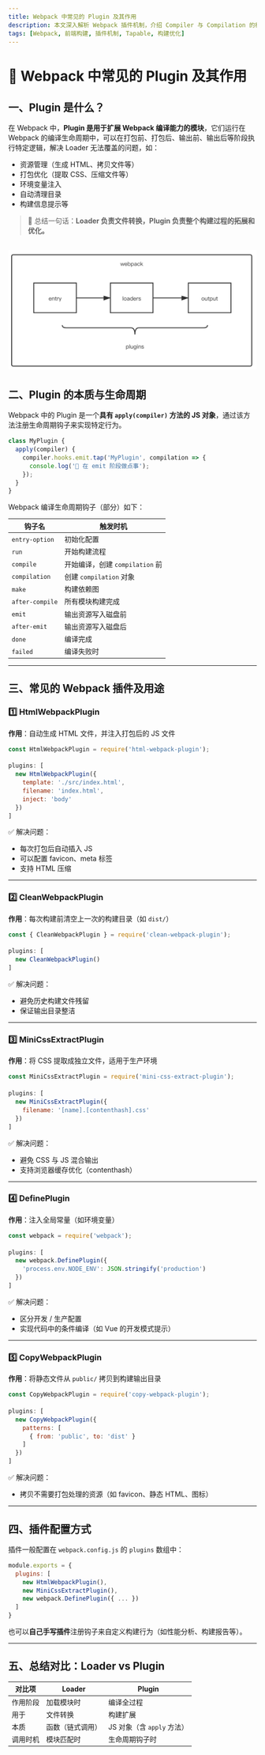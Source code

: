 ```yaml
---
title: Webpack 中常见的 Plugin 及其作用
description: 本文深入解析 Webpack 插件机制，介绍 Compiler 与 Compilation 的核心原理，讲解 Tapable 的注册钩子、插件执行顺序与实现方式，助你掌握插件开发的核心能力。
tags: [Webpack, 前端构建, 插件机制, Tapable, 构建优化]
---
```


# 🌟 Webpack 中常见的 Plugin 及其作用

## 一、Plugin 是什么？

在 Webpack 中，**Plugin 是用于扩展 Webpack 编译能力的模块**，它们运行在 Webpack 的编译生命周期中，可以在打包前、打包后、输出前、输出后等阶段执行特定逻辑，解决 Loader 无法覆盖的问题，如：

* 资源管理（生成 HTML、拷贝文件等）
* 打包优化（提取 CSS、压缩文件等）
* 环境变量注入
* 自动清理目录
* 构建信息提示等

> 📌 总结一句话：**Loader 负责文件转换，Plugin 负责整个构建过程的拓展和优化。**  

![alt text](image-5.png)
---

## 二、Plugin 的本质与生命周期

Webpack 中的 Plugin 是一个**具有 `apply(compiler)` 方法的 JS 对象**，通过该方法注册生命周期钩子来实现特定行为。

```js
class MyPlugin {
  apply(compiler) {
    compiler.hooks.emit.tap('MyPlugin', compilation => {
      console.log('🎉 在 emit 阶段做点事');
    });
  }
}
```

Webpack 编译生命周期钩子（部分）如下：

| 钩子名             | 触发时机                    |
| --------------- | ----------------------- |
| `entry-option`  | 初始化配置                   |
| `run`           | 开始构建流程                  |
| `compile`       | 开始编译，创建 `compilation` 前 |
| `compilation`   | 创建 `compilation` 对象     |
| `make`          | 构建依赖图                   |
| `after-compile` | 所有模块构建完成                |
| `emit`          | 输出资源写入磁盘前               |
| `after-emit`    | 输出资源写入磁盘后               |
| `done`          | 编译完成                    |
| `failed`        | 编译失败时                   |

---

## 三、常见的 Webpack 插件及用途

### 1️⃣ HtmlWebpackPlugin

**作用**：自动生成 HTML 文件，并注入打包后的 JS 文件

```js
const HtmlWebpackPlugin = require('html-webpack-plugin');

plugins: [
  new HtmlWebpackPlugin({
    template: './src/index.html',
    filename: 'index.html',
    inject: 'body'
  })
]
```

✅ 解决问题：

* 每次打包后自动插入 JS
* 可以配置 favicon、meta 标签
* 支持 HTML 压缩

---

### 2️⃣ CleanWebpackPlugin

**作用**：每次构建前清空上一次的构建目录（如 `dist/`）

```js
const { CleanWebpackPlugin } = require('clean-webpack-plugin');

plugins: [
  new CleanWebpackPlugin()
]
```

✅ 解决问题：

* 避免历史构建文件残留
* 保证输出目录整洁

---

### 3️⃣ MiniCssExtractPlugin

**作用**：将 CSS 提取成独立文件，适用于生产环境

```js
const MiniCssExtractPlugin = require('mini-css-extract-plugin');

plugins: [
  new MiniCssExtractPlugin({
    filename: '[name].[contenthash].css'
  })
]
```

✅ 解决问题：

* 避免 CSS 与 JS 混合输出
* 支持浏览器缓存优化（contenthash）

---

### 4️⃣ DefinePlugin

**作用**：注入全局常量（如环境变量）

```js
const webpack = require('webpack');

plugins: [
  new webpack.DefinePlugin({
    'process.env.NODE_ENV': JSON.stringify('production')
  })
]
```

✅ 解决问题：

* 区分开发 / 生产配置
* 实现代码中的条件编译（如 Vue 的开发模式提示）

---

### 5️⃣ CopyWebpackPlugin

**作用**：将静态文件从 `public/` 拷贝到构建输出目录

```js
const CopyWebpackPlugin = require('copy-webpack-plugin');

plugins: [
  new CopyWebpackPlugin({
    patterns: [
      { from: 'public', to: 'dist' }
    ]
  })
]
```

✅ 解决问题：

* 拷贝不需要打包处理的资源（如 favicon、静态 HTML、图标）

---

## 四、插件配置方式

插件一般配置在 `webpack.config.js` 的 `plugins` 数组中：

```js
module.exports = {
  plugins: [
    new HtmlWebpackPlugin(),
    new MiniCssExtractPlugin(),
    new webpack.DefinePlugin({ ... })
  ]
}
```

也可以**自己手写插件**注册钩子来自定义构建行为（如性能分析、构建报告等）。

---

## 五、总结对比：Loader vs Plugin

| 对比项  | Loader   | Plugin              |
| ---- | -------- | ------------------- |
| 作用阶段 | 加载模块时    | 编译全过程               |
| 用于   | 文件转换     | 构建扩展                |
| 本质   | 函数（链式调用） | JS 对象（含 `apply` 方法） |
| 调用时机 | 模块匹配时    | 生命周期钩子时             |
